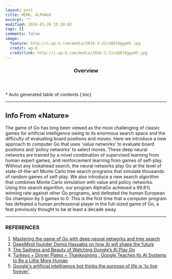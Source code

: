 ```yaml
---
layout: post
title: MEMO, ALPHAGO
excerpt: ""
modified: 2016-03-29 15:20:02
tags: []
comments: false
image:
  feature: http://i.wp-b.com/media/2016-3-23/oQ8l0ggwHV.jpg
  credit: wp-b
  creditlink: http://i.wp-b.com/media/2016-3-23/oQ8l0ggwHV.jpg
---
```


<section id="table-of-contents" class="toc">
  <header>
    <h3>Overview</h3>
  </header>
<div id="drawer" markdown="1">
*  Auto generated table of contents
{:toc}
</div>
</section><!-- /#table-of-contents -->

---

## Info From «Nature»
The game of Go has long been viewed as the most challenging of classic games for artificial intelligence owing to its enormous search space and the difficulty of evaluating board positions and moves. 
Here we introduce a new approach to computer Go that uses ‘value networks’ to evaluate board positions and ‘policy networks’ to select moves. 
These deep neural networks are trained by a novel combination of supervised learning from human expert games, and reinforcement learning from games of self-play. 
Without any lookahead search, the neural networks play Go at the level of state-of-the-art Monte Carlo tree search programs that simulate thousands of random games of self-play. 
We also introduce a new search algorithm that combines Monte Carlo simulation with value and policy networks. 
Using this search algorithm, our program AlphaGo achieved a 99.8% winning rate against other Go programs, and defeated the human European Go champion by 5 games to 0. 
This is the first time that a computer program has defeated a human professional player in the full-sized game of Go, a feat previously thought to be at least a decade away.

---

### REFERENCES

1. [Mastering the game of Go with deep neural networks and tree search](http://www.nature.com/nature/journal/v529/n7587/full/nature16961.html)
2. [DeepMind founder Demis Hassabis on how AI will shape the future](http://www.theverge.com/2016/3/10/11192774/demis-hassabis-interview-alphago-google-deepmind-ai?utm_source=wanqu.co&utm_campaign=Wanqu+Daily&utm_medium=ios)
3. [The Sadness and Beauty of Watching Google’s AI Play Go](https://lnkd.in/bfTM9He)
4. [Turkeys + Dinner Plates = Thanksgiving : Google Teaches Its AI Systems to Be a Little More Human](http://bit.ly/1Syn82C)
5. [Google's artificial intelligence bot thinks the purpose of life is 'to live forever'](http://www.businessinsider.com.au/google-tests-new-artificial-intelligence-chatbot-2015-6)
